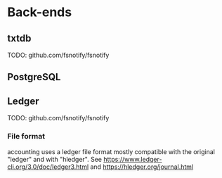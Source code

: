# Back-ends

## txtdb

TODO: github.com/fsnotify/fsnotify

## PostgreSQL

## Ledger

TODO: github.com/fsnotify/fsnotify

### File format

accounting uses a ledger file format mostly compatible with the original "ledger" and with "hledger".
See https://www.ledger-cli.org/3.0/doc/ledger3.html and https://hledger.org/journal.html
